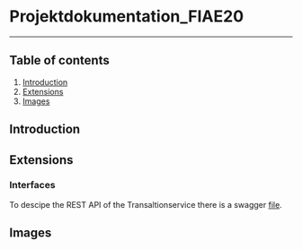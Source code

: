 # Projektdokumentation_FIAE20
---
## Table of contents

1. [Introduction](#Introduction)
2. [Extensions](#Extensions)
3. [Images](#Images)

## Introduction
## Extensions
### Interfaces
To descipe the REST API of the Transaltionservice there is a swagger [file](https://app.swaggerhub.com/apis/Kagegan1337/Abschlussprojekt/1.0.0).
## Images
